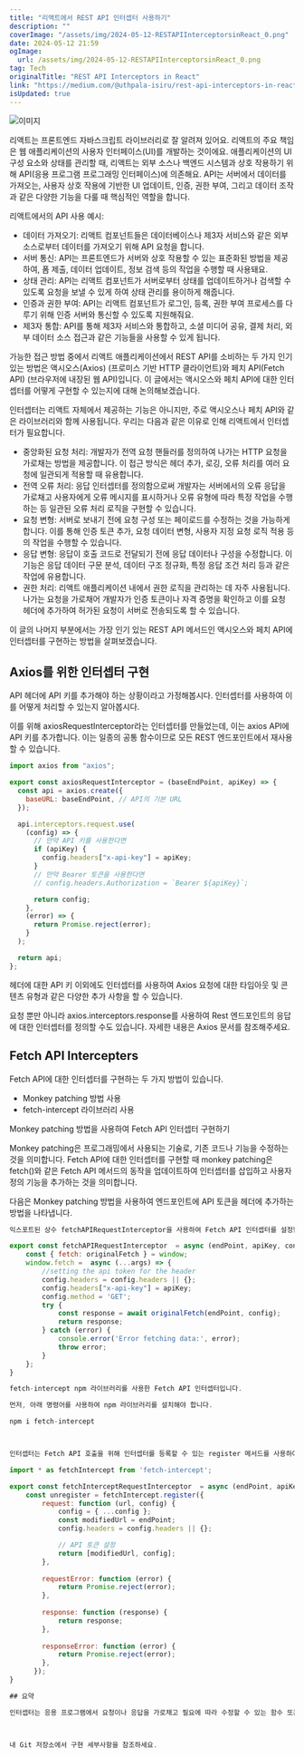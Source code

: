 ```yaml
---
title: "리액트에서 REST API 인터셉터 사용하기"
description: ""
coverImage: "/assets/img/2024-05-12-RESTAPIInterceptorsinReact_0.png"
date: 2024-05-12 21:59
ogImage: 
  url: /assets/img/2024-05-12-RESTAPIInterceptorsinReact_0.png
tag: Tech
originalTitle: "REST API Interceptors in React"
link: "https://medium.com/@uthpala-isiru/rest-api-interceptors-in-react-26662e8b6b56"
isUpdated: true
---
```





![이미지](/assets/img/2024-05-12-RESTAPIInterceptorsinReact_0.png)

리액트는 프론트엔드 자바스크립트 라이브러리로 잘 알려져 있어요. 리액트의 주요 책임은 웹 애플리케이션의 사용자 인터페이스(UI)를 개발하는 것이에요. 애플리케이션의 UI 구성 요소와 상태를 관리할 때, 리액트는 외부 소스나 백엔드 시스템과 상호 작용하기 위해 API(응용 프로그램 프로그래밍 인터페이스)에 의존해요. API는 서버에서 데이터를 가져오는, 사용자 상호 작용에 기반한 UI 업데이트, 인증, 권한 부여, 그리고 데이터 조작과 같은 다양한 기능을 다룰 때 핵심적인 역할을 합니다.

리액트에서의 API 사용 예시:

- 데이터 가져오기: 리액트 컴포넌트들은 데이터베이스나 제3자 서비스와 같은 외부 소스로부터 데이터를 가져오기 위해 API 요청을 합니다.
- 서버 통신: API는 프론트엔드가 서버와 상호 작용할 수 있는 표준화된 방법을 제공하여, 폼 제출, 데이터 업데이트, 정보 검색 등의 작업을 수행할 때 사용돼요.
- 상태 관리: API는 리액트 컴포넌트가 서버로부터 상태를 업데이트하거나 검색할 수 있도록 요청을 보낼 수 있게 하여 상태 관리를 용이하게 해줍니다.
- 인증과 권한 부여: API는 리액트 컴포넌트가 로그인, 등록, 권한 부여 프로세스를 다루기 위해 인증 서버와 통신할 수 있도록 지원해줘요.
- 제3자 통합: API를 통해 제3자 서비스와 통합하고, 소셜 미디어 공유, 결제 처리, 외부 데이터 소스 접근과 같은 기능들을 사용할 수 있게 됩니다.



가능한 접근 방법 중에서 리액트 애플리케이션에서 REST API를 소비하는 두 가지 인기있는 방법은 액시오스(Axios) (프로미스 기반 HTTP 클라이언트)와 페치 API(Fetch API) (브라우저에 내장된 웹 API)입니다. 이 글에서는 액시오스와 페치 API에 대한 인터셉터를 어떻게 구현할 수 있는지에 대해 논의해보겠습니다.

인터셉터는 리액트 자체에서 제공하는 기능은 아니지만, 주로 액시오스나 페치 API와 같은 라이브러리와 함께 사용됩니다. 우리는 다음과 같은 이유로 인해 리액트에서 인터셉터가 필요합니다.

- 중앙화된 요청 처리: 개발자가 전역 요청 핸들러를 정의하여 나가는 HTTP 요청을 가로채는 방법을 제공합니다. 이 접근 방식은 헤더 추가, 로깅, 오류 처리를 여러 요청에 일관되게 적용할 때 유용합니다.
- 전역 오류 처리: 응답 인터셉터를 정의함으로써 개발자는 서버에서의 오류 응답을 가로채고 사용자에게 오류 메시지를 표시하거나 오류 유형에 따라 특정 작업을 수행하는 등 일관된 오류 처리 로직을 구현할 수 있습니다.
- 요청 변형: 서버로 보내기 전에 요청 구성 또는 페이로드를 수정하는 것을 가능하게 합니다. 이를 통해 인증 토큰 추가, 요청 데이터 변형, 사용자 지정 요청 로직 적용 등의 작업을 수행할 수 있습니다.
- 응답 변형: 응답이 호출 코드로 전달되기 전에 응답 데이터나 구성을 수정합니다. 이 기능은 응답 데이터 구문 분석, 데이터 구조 정규화, 특정 응답 조건 처리 등과 같은 작업에 유용합니다.
- 권한 처리: 리액트 애플리케이션 내에서 권한 로직을 관리하는 데 자주 사용됩니다. 나가는 요청을 가로채어 개발자가 인증 토큰이나 자격 증명을 확인하고 이를 요청 헤더에 추가하여 허가된 요청이 서버로 전송되도록 할 수 있습니다.

이 글의 나머지 부분에서는 가장 인기 있는 REST API 메서드인 액시오스와 페치 API에 인터셉터를 구현하는 방법을 살펴보겠습니다.



## Axios를 위한 인터셉터 구현

API 헤더에 API 키를 추가해야 하는 상황이라고 가정해봅시다. 인터셉터를 사용하여 이를 어떻게 처리할 수 있는지 알아봅시다.

이를 위해 axiosRequestInterceptor라는 인터셉터를 만들었는데, 이는 axios API에 API 키를 추가합니다. 이는 일종의 공통 함수이므로 모든 REST 엔드포인트에서 재사용할 수 있습니다.

```js
import axios from "axios";

export const axiosRequestInterceptor = (baseEndPoint, apiKey) => {
  const api = axios.create({
    baseURL: baseEndPoint, // API의 기본 URL
  });

  api.interceptors.request.use(
    (config) => {
      // 만약 API 키를 사용한다면
      if (apiKey) {
        config.headers["x-api-key"] = apiKey;
      }
      // 만약 Bearer 토큰을 사용한다면
      // config.headers.Authorization = `Bearer ${apiKey}`;

      return config;
    },
    (error) => {
      return Promise.reject(error);
    }
  );

  return api;
};
```



헤더에 대한 API 키 이외에도 인터셉터를 사용하여 Axios 요청에 대한 타임아웃 및 콘텐츠 유형과 같은 다양한 추가 사항을 할 수 있습니다. 

요청 뿐만 아니라 axios.interceptors.response를 사용하여 Rest 엔드포인트의 응답에 대한 인터셉터를 정의할 수도 있습니다. 자세한 내용은 Axios 문서를 참조해주세요.

## Fetch API Intercepters

Fetch API에 대한 인터셉터를 구현하는 두 가지 방법이 있습니다.



- Monkey patching 방법 사용
- fetch-intercept 라이브러리 사용

Monkey patching 방법을 사용하여 Fetch API 인터셉터 구현하기

Monkey patching은 프로그래밍에서 사용되는 기술로, 기존 코드나 기능을 수정하는 것을 의미합니다. Fetch API에 대한 인터셉터를 구현할 때 monkey patching은 fetch()와 같은 Fetch API 메서드의 동작을 업데이트하여 인터셉터를 삽입하고 사용자 정의 기능을 추가하는 것을 의미합니다.

다음은 Monkey patching 방법을 사용하여 엔드포인트에 API 토큰을 헤더에 추가하는 방법을 나타냅니다.



```js
익스포트된 상수 fetchAPIRequestInterceptor을 사용하여 Fetch API 인터셉터를 설정합니다. endPoint, apiKey 및 config를 매개변수로 받습니다. 

export const fetchAPIRequestInterceptor  = async (endPoint, apiKey, config) => {
    const { fetch: originalFetch } = window;
    window.fetch =  async (...args) => {
        //setting the api token for the header
        config.headers = config.headers || {};
        config.headers["x-api-key"] = apiKey;
        config.method = 'GET';
        try {
            const response = await originalFetch(endPoint, config);
            return response;
        } catch (error) {
            console.error('Error fetching data:', error);
            throw error;
        }
    };  
}

fetch-intercept npm 라이브러리를 사용한 Fetch API 인터셉터입니다.

먼저, 아래 명령어를 사용하여 npm 라이브러리를 설치해야 합니다.

npm i fetch-intercept



인터셉터는 Fetch API 호출을 위해 인터셉터를 등록할 수 있는 register 메서드를 사용하여 정의할 수 있습니다. 이는 request, requestError, response, responseError 콜백을 포함하는 객체를 가지고 있습니다. 여기서 register 메서드는 인터셉터를 등록할 때 사용하는 unregister 메서드를 반환합니다. 필요하지 않을 때 인터셉터를 등록 해제할 수 있습니다. 아래는 인터셉터 구현을 나타냅니다.

import * as fetchIntercept from 'fetch-intercept';

export const fetchInterceptRequestInterceptor  = async (endPoint, apiKey) => {
    const unregister = fetchIntercept.register({
        request: function (url, config) {
            config = { ...config };
            const modifiedUrl = endPoint;
            config.headers = config.headers || {};

            // API 토큰 설정
            return [modifiedUrl, config];
        },
      
        requestError: function (error) {
            return Promise.reject(error);
        },
      
        response: function (response) {
            return response;
        },
      
        responseError: function (error) {
            return Promise.reject(error);
        },
      }); 
}

## 요약

인터셉터는 응용 프로그램에서 요청이나 응답을 가로채고 필요에 따라 수정할 수 있는 함수 또는 미들웨어입니다. 이를 통해 인증, 로깅 또는 오류 처리와 같은 일반적인 작업을 중앙 처리할 수 있습니다. React 컨텍스트에서는 Axios와 Fetch API 모두를 위해 인터셉터를 정의할 수 있습니다. 본문에서는 Axios 및 Fetch API에 대한 인터셉터를 어떻게 구현하는지 설명합니다.



내 Git 저장소에서 구현 세부사항을 참조하세요.